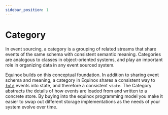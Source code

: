 ```yaml
---
sidebar_position: 1
---
```


# Category

In event sourcing, a category is a grouping of related streams that share events of the same schema with consistent
semantic meaning. Categories are analogous to classes in object-oriented systems, and play an important role
in organizing data in any event sourced system.

Equinox builds on this conceptual foundation. In addition to sharing event schema and meaning, a category in Equinox
shares a consistent way to [`fold`](https://en.wikipedia.org/wiki/Fold_%28higher-order_function%29) events into state,
and therefore a consistent `state`. The Category abstracts the details of how events are loaded from and written to a
concrete store. By buying into the equinox programming model you make it easier to swap out different storage
implementations as the needs of your system evolve over time.
